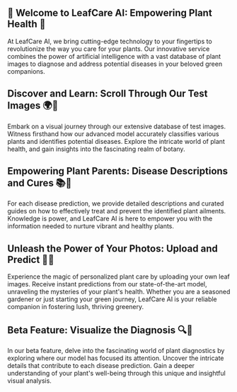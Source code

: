 ## 🌿 Welcome to LeafCare AI: Empowering Plant Health 🌱

At LeafCare AI, we bring cutting-edge technology to your fingertips to revolutionize the way you care for your plants. Our innovative service combines the power of artificial intelligence with a vast database of plant images to diagnose and address potential diseases in your beloved green companions.

## Discover and Learn: Scroll Through Our Test Images 🌍🌿
Embark on a visual journey through our extensive database of test images. Witness firsthand how our advanced model accurately classifies various plants and identifies potential diseases. Explore the intricate world of plant health, and gain insights into the fascinating realm of botany.

## Empowering Plant Parents: Disease Descriptions and Cures 📚🌿
For each disease prediction, we provide detailed descriptions and curated guides on how to effectively treat and prevent the identified plant ailments. Knowledge is power, and LeafCare AI is here to empower you with the information needed to nurture vibrant and healthy plants.

## Unleash the Power of Your Photos: Upload and Predict 📸🌿
Experience the magic of personalized plant care by uploading your own leaf images. Receive instant predictions from our state-of-the-art model, unraveling the mysteries of your plant's health. Whether you are a seasoned gardener or just starting your green journey, LeafCare AI is your reliable companion in fostering lush, thriving greenery.

## Beta Feature: Visualize the Diagnosis 🔍🌿
In our beta feature, delve into the fascinating world of plant diagnostics by exploring where our model has focused its attention. Uncover the intricate details that contribute to each disease prediction. Gain a deeper understanding of your plant's well-being through this unique and insightful visual analysis.